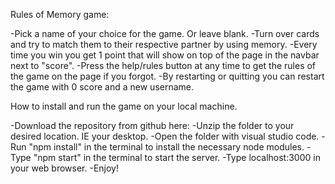 Rules of Memory game:

-Pick a name of your choice for the game. Or leave blank.
-Turn over cards and try to match them to their respective partner by using memory.
-Every time you win you get 1 point that will show on top of the page in the navbar next to "score".
-Press the help/rules button at any time to get the rules of the game on the page if you forgot.
-By restarting or quitting you can restart the game with 0 score and a new username.

How to install and run the game on your local machine.

-Download the repository from github here: 
-Unzip the folder to your desired location. IE your desktop.
-Open the folder with visual studio code.
-Run "npm install" in the terminal to install the necessary node modules.
-Type "npm start" in the terminal to start the server.
-Type localhost:3000 in your web browser.
-Enjoy!